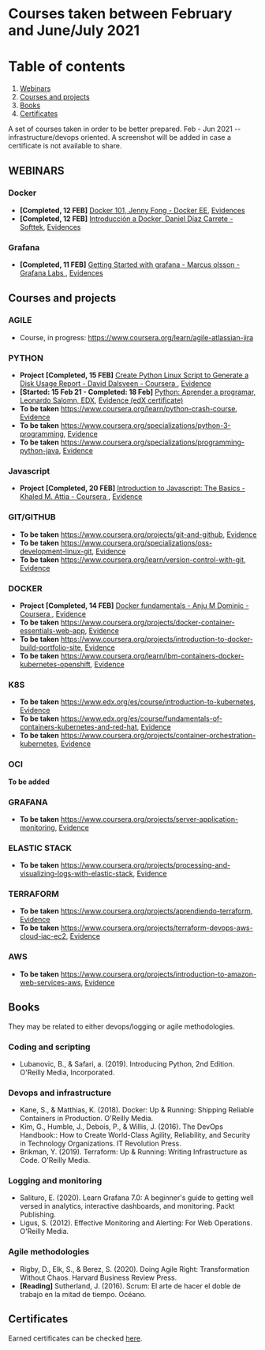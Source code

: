 # Courses taken between February and June/July 2021  

# Table of contents

1. [Webinars](#webinars)
2. [Courses and projects](#courses-and-projects)
3. [Books](#books)
4. [Certificates](#certificates)


A set of courses taken in order to be better prepared. Feb - Jun 2021 -- infrastructure/devops oriented. A screenshot will be added in case a certificate is not available to share.    

## WEBINARS  

### Docker   
* **[Completed, 12 FEB]** [Docker 101, Jenny Fong -  Docker EE](https://www.youtube.com/watch?v=V9IJj4MzZBc), [Evidences](https://web.tresorit.com/l/KDHeV#kqeb-eLLsZ_uL3JOmKV6yQ)   
* **[Completed, 12 FEB]** [Introducción a Docker, Daniel Díaz Carrete - Softtek](https://blog.softtek.com/es/webinar-introducci%C3%B3n-a-docker), [Evidences](./)

### Grafana   
* **[Completed, 11 FEB]** [Getting Started with grafana -  Marcus olsson -  Grafana Labs ](https://grafana.com/go/webinar/getting-started-with-grafana/), [Evidences](https://web.tresorit.com/l/WSxBI#_9JvgBNCtkXtIm62FlVHGQ)  




## Courses and projects

### AGILE   

* Course, in progress: https://www.coursera.org/learn/agile-atlassian-jira




### PYTHON

* __Project__ **[Completed, 15 FEB]** [Create Python Linux Script to Generate a Disk Usage Report - David Dalsveen - Coursera ](https://www.coursera.org/learn/python-linux-script-disk-usage-report/), [Evidence](https://web.tresorit.com/l/ucmKr#pRYDvEV77yeEanFDKq5RPw)  
* **[Started: 15 Feb 21 -  Completed: 18 Feb]** [Python: Aprender a programar, Leonardo Salomn, EDX](https://learning.edx.org/course/course-v1:UPValenciaX+PY101x+2T2020/), [Evidence (edX certificate)](https://courses.edx.org/certificates/fe69fd7f39a44d6a80eef5e01ce9117a)
* __To be taken__ https://www.coursera.org/learn/python-crash-course, [Evidence](./screenshots/screen1.jpg)  
* __To be taken__ https://www.coursera.org/specializations/python-3-programming, [Evidence](./screenshots/screen1.jpg)  
* __To be taken__ https://www.coursera.org/specializations/programming-python-java, [Evidence](./screenshots/screen1.jpg)     


### Javascript
* __Project__ **[Completed, 20 FEB]** [Introduction to Javascript: The Basics - Khaled M. Attia - Coursera ](https://www.coursera.org/learn/intro-to-javascript-the-basics/), [Evidence](https://web.tresorit.com/l/mkCUW#9wbtUyISY_psZ6FwnnNL6g)


### GIT/GITHUB

* __To be taken__ https://www.coursera.org/projects/git-and-github, [Evidence](./screenshots/screen1.jpg)  
* __To be taken__ https://www.coursera.org/specializations/oss-development-linux-git, [Evidence](./screenshots/screen1.jpg)  
* __To be taken__ https://www.coursera.org/learn/version-control-with-git, [Evidence](./screenshots/screen1.jpg)    

### DOCKER

* __Project__ **[Completed, 14 FEB]** [Docker fundamentals - Anju M Dominic - Coursera ](https://www.coursera.org/projects/docker-fundamentals), [Evidence](https://web.tresorit.com/l/NFkk5#c7Agtwr2rDof0-pU35yN7g)  
* __To be taken__ https://www.coursera.org/projects/docker-container-essentials-web-app, [Evidence](./screenshots/screen1.jpg)  
* __To be taken__ https://www.coursera.org/projects/introduction-to-docker-build-portfolio-site, [Evidence](./screenshots/screen1.jpg)  
* __To be taken__ https://www.coursera.org/learn/ibm-containers-docker-kubernetes-openshift, [Evidence](./screenshots/screen1.jpg)  


### K8S

* __To be taken__ https://www.edx.org/es/course/introduction-to-kubernetes, [Evidence](./screenshots/screen1.jpg)  
* __To be taken__ https://www.edx.org/es/course/fundamentals-of-containers-kubernetes-and-red-hat, [Evidence](./screenshots/screen1.jpg)  
* __To be taken__ https://www.coursera.org/projects/container-orchestration-kubernetes, [Evidence](./screenshots/screen1.jpg)    


### OCI
__To be added__  

### GRAFANA  

* __To be taken__ https://www.coursera.org/projects/server-application-monitoring, [Evidence](./screenshots/screen1.jpg)   


### ELASTIC STACK  

* __To be taken__ https://www.coursera.org/projects/processing-and-visualizing-logs-with-elastic-stack, [Evidence](./screenshots/screen1.jpg)   

### TERRAFORM  

* __To be taken__ https://www.coursera.org/projects/aprendiendo-terraform, [Evidence](./screenshots/screen1.jpg)  
* __To be taken__ https://www.coursera.org/projects/terraform-devops-aws-cloud-iac-ec2, [Evidence](./screenshots/screen1.jpg)    

### AWS    

* __To be taken__ https://www.coursera.org/projects/introduction-to-amazon-web-services-aws, [Evidence](./screenshots/screen1.jpg)   

## Books

They may be related to either devops/logging or agile methodologies.  

### Coding and scripting
* Lubanovic, B., & Safari, a. (2019). Introducing Python, 2nd Edition. O'Reilly Media, Incorporated.  



### Devops and infrastructure
* Kane, S., & Matthias, K. (2018). Docker: Up & Running: Shipping Reliable Containers in Production. O'Reilly Media.  
* Kim, G., Humble, J., Debois, P., & Willis, J. (2016). The DevOps Handbook:: How to Create World-Class Agility, Reliability, and Security in Technology Organizations. IT Revolution Press.  
* Brikman, Y. (2019). Terraform: Up & Running: Writing Infrastructure as Code. O'Reilly Media.  


### Logging and monitoring
* Salituro, E. (2020). Learn Grafana 7.0: A beginner's guide to getting well versed in analytics, interactive dashboards, and monitoring. Packt Publishing.  
* Ligus, S. (2012). Effective Monitoring and Alerting: For Web Operations. O'Reilly Media.  



### Agile methodologies

* Rigby, D., Elk, S., & Berez, S. (2020). Doing Agile Right: Transformation Without Chaos. Harvard Business Review Press.  
* __[Reading]__ Sutherland, J. (2016). Scrum: El arte de hacer el doble de trabajo en la mitad de tiempo. Océano.  








## Certificates
Earned certificates can be checked [here](./certificates/certificates.md).

